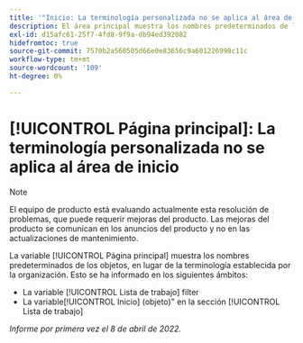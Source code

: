 ```yaml
---
title: '"Inicio: La terminología personalizada no se aplica al área de inicio'''
description: El área principal muestra los nombres predeterminados de los objetos, en lugar de la terminología establecida por la organización. Se ha informado de ello en diversas esferas.
exl-id: d15afc61-25f7-4fd8-9f9a-db94ed392082
hidefromtoc: true
source-git-commit: 7570b2a560505d66e0e83656c9a601226998c11c
workflow-type: tm+mt
source-wordcount: '109'
ht-degree: 0%

---
```


# [!UICONTROL Página principal]: La terminología personalizada no se aplica al área de inicio

>[!NOTE]
>
>El equipo de producto está evaluando actualmente esta resolución de problemas, que puede requerir mejoras del producto. Las mejoras del producto se comunican en los anuncios del producto y no en las actualizaciones de mantenimiento.

La variable [!UICONTROL Página principal] muestra los nombres predeterminados de los objetos, en lugar de la terminología establecida por la organización. Esto se ha informado en los siguientes ámbitos:

* La variable [!UICONTROL Lista de trabajo] filter
* La variable[!UICONTROL Inicio] (objeto)&quot; en la sección [!UICONTROL Lista de trabajo]

_Informe por primera vez el 8 de abril de 2022._
